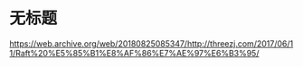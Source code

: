# 无标题

<!--
ID: b4814ed1-4075-4159-be55-76d00c957dfa
Status: draft
Date: 2020-07-29T23:37:30
Modified: 2020-07-29T23:37:30
wp_id: 1676
-->

https://web.archive.org/web/20180825085347/http://threezj.com/2017/06/11/Raft%20%E5%85%B1%E8%AF%86%E7%AE%97%E6%B3%95/
